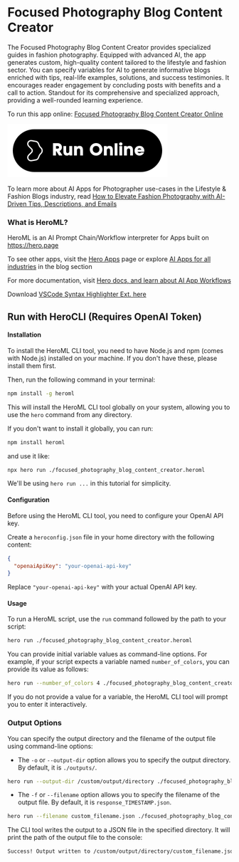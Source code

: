 # Focused Photography Blog Content Creator

The Focused Photography Blog Content Creator provides specialized guides in fashion photography. Equipped with advanced AI, the app generates custom, high-quality content tailored to the lifestyle and fashion sector. You can specify variables for AI to generate informative blogs enriched with tips, real-life examples, solutions, and success testimonies. It encourages reader engagement by concluding posts with benefits and a call to action. Standout for its comprehensive and specialized approach, providing a well-rounded learning experience.

To run this app online: [Focused Photography Blog Content Creator Online](https://hero.page/app/focused-photography-blog-content-creator-specialized-fashion-photography-guide/zhxuuowkLG0z3sHauBUh)

[![Run Focused Photography Blog Content Creator Online](/assets/run.svg)](https://hero.page/app/focused-photography-blog-content-creator-specialized-fashion-photography-guide/zhxuuowkLG0z3sHauBUh)

To learn more about AI Apps for Photographer use-cases in the Lifestyle & Fashion Blogs industry, read [How to Elevate Fashion Photography with AI-Driven Tips, Descriptions, and Emails](https://hero.page/blog/ai/lifestyle-and-fashion-blogs/how-to-elevate-fashion-photography-with-ai-driven-tips-descriptions-and-emails/171019)

### What is HeroML?
HeroML is an AI Prompt Chain/Workflow interpreter for Apps built on https://hero.page 

To see other apps, visit the [Hero Apps](https://hero.page/apps) page or explore [AI Apps for all industries](https://hero.page/blog) in the blog section

For more documentation, visit [Hero docs, and learn about AI App Workflows](https://hero.page/tutorials/introduction-to-heroml)

Download [VSCode Syntax Highlighter Ext. here](https://marketplace.visualstudio.com/items?itemName=hero-page.heroml)

## Run with HeroCLI (Requires OpenAI Token)

#### Installation

To install the HeroML CLI tool, you need to have Node.js and npm (comes with Node.js) installed on your machine. If you don't have these, please install them first. 

Then, run the following command in your terminal:

```bash
npm install -g heroml
```

This will install the HeroML CLI tool globally on your system, allowing you to use the `hero` command from any directory.

If you don't want to install it globally, you can run:

```bash
npm install heroml
```

and use it like:

```bash
npx hero run ./focused_photography_blog_content_creator.heroml
```

We'll be using `hero run ...` in this tutorial for simplicity.

#### Configuration

Before using the HeroML CLI tool, you need to configure your OpenAI API key. 

Create a `heroconfig.json` file in your home directory with the following content:

```json
{
  "openaiApiKey": "your-openai-api-key"
}
```

Replace `"your-openai-api-key"` with your actual OpenAI API key.

#### Usage

To run a HeroML script, use the `run` command followed by the path to your script:

```bash
hero run ./focused_photography_blog_content_creator.heroml
```

You can provide initial variable values as command-line options. For example, if your script expects a variable named `number_of_colors`, you can provide its value as follows:

```bash
hero run --number_of_colors 4 ./focused_photography_blog_content_creator.heroml
```

If you do not provide a value for a variable, the HeroML CLI tool will prompt you to enter it interactively.

### Output Options

You can specify the output directory and the filename of the output file using command-line options:

- The `-o` or `--output-dir` option allows you to specify the output directory. By default, it is `./outputs/`.

```bash
hero run --output-dir /custom/output/directory ./focused_photography_blog_content_creator.heroml
```

- The `-f` or `--filename` option allows you to specify the filename of the output file. By default, it is `response_TIMESTAMP.json`.

```bash
hero run --filename custom_filename.json ./focused_photography_blog_content_creator.heroml
```

The CLI tool writes the output to a JSON file in the specified directory. It will print the path of the output file to the console:

```bash
Success! Output written to /custom/output/directory/custom_filename.json
```

